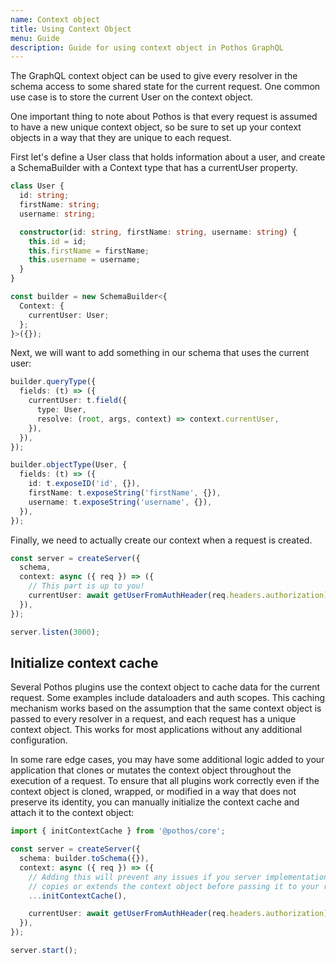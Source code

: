 ```yaml
---
name: Context object
title: Using Context Object
menu: Guide
description: Guide for using context object in Pothos GraphQL
---
```


The GraphQL context object can be used to give every resolver in the schema access to some shared
state for the current request. One common use case is to store the current User on the context
object.

One important thing to note about Pothos is that every request is assumed to have a new unique
context object, so be sure to set up your context objects in a way that they are unique to each
request.

First let's define a User class that holds information about a user, and create a SchemaBuilder with
a Context type that has a currentUser property.

```typescript
class User {
  id: string;
  firstName: string;
  username: string;

  constructor(id: string, firstName: string, username: string) {
    this.id = id;
    this.firstName = firstName;
    this.username = username;
  }
}

const builder = new SchemaBuilder<{
  Context: {
    currentUser: User;
  };
}>({});
```

Next, we will want to add something in our schema that uses the current user:

```typescript
builder.queryType({
  fields: (t) => ({
    currentUser: t.field({
      type: User,
      resolve: (root, args, context) => context.currentUser,
    }),
  }),
});

builder.objectType(User, {
  fields: (t) => ({
    id: t.exposeID('id', {}),
    firstName: t.exposeString('firstName', {}),
    username: t.exposeString('username', {}),
  }),
});
```

Finally, we need to actually create our context when a request is created.

```typescript
const server = createServer({
  schema,
  context: async ({ req }) => ({
    // This part is up to you!
    currentUser: await getUserFromAuthHeader(req.headers.authorization),
  }),
});

server.listen(3000);
```

## Initialize context cache

Several Pothos plugins use the context object to cache data for the current request. Some examples
include dataloaders and auth scopes. This caching mechanism works based on the assumption that the
same context object is passed to every resolver in a request, and each request has a unique context
object. This works for most applications without any additional configuration.

In some rare edge cases, you may have some additional logic added to your application that clones or
mutates the context object throughout the execution of a request. To ensure that all plugins work
correctly even if the context object is cloned, wrapped, or modified in a way that does not preserve
its identity, you can manually initialize the context cache and attach it to the context object:

```typescript
import { initContextCache } from '@pothos/core';

const server = createServer({
  schema: builder.toSchema({}),
  context: async ({ req }) => ({
    // Adding this will prevent any issues if you server implementation
    // copies or extends the context object before passing it to your resolvers
    ...initContextCache(),

    currentUser: await getUserFromAuthHeader(req.headers.authorization),
  }),
});

server.start();
```
